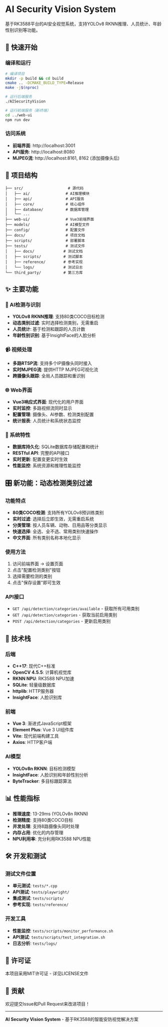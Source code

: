 # AI Security Vision System

基于RK3588平台的AI安全视觉系统，支持YOLOv8 RKNN推理、人员统计、年龄性别识别等功能。

## 🚀 快速开始

### 编译和运行

```bash
# 编译项目
mkdir -p build && cd build
cmake .. -DCMAKE_BUILD_TYPE=Release
make -j$(nproc)

# 运行后端服务
./AISecurityVision

# 运行前端服务（新终端）
cd ../web-ui
npm run dev
```

### 访问系统

- **前端界面**: http://localhost:3001
- **API服务**: http://localhost:8080
- **MJPEG流**: http://localhost:8161, 8162 (添加摄像头后)

## 📁 项目结构

```
├── src/                    # 源代码
│   ├── ai/                # AI推理模块
│   ├── api/               # API服务
│   ├── core/              # 核心组件
│   ├── database/          # 数据库管理
│   └── ...
├── web-ui/                # Vue3前端界面
├── models/                # AI模型文件
├── config/                # 配置文件
├── docs/                  # 项目文档
├── scripts/               # 部署脚本
├── tests/                 # 测试文件
│   ├── docs/             # 测试文档
│   ├── scripts/          # 测试脚本
│   ├── reference/        # 参考实现
│   └── logs/             # 测试日志
└── third_party/          # 第三方库
```

## ✨ 主要功能

### 🎯 AI检测与识别
- **YOLOv8 RKNN推理**: 支持80类COCO目标检测
- **动态类别过滤**: 实时选择检测类别，无需重启
- **人员统计**: 基于检测和跟踪的人员计数
- **年龄性别识别**: 基于InsightFace的人脸分析

### 📹 视频处理
- **多路RTSP流**: 支持多个IP摄像头同时接入
- **实时MJPEG流**: 提供HTTP MJPEG可视化流
- **跨摄像头跟踪**: 全局人员跟踪和重识别

### 🌐 Web界面
- **Vue3响应式界面**: 现代化的用户界面
- **实时监控**: 多路视频流同时显示
- **配置管理**: 摄像头、AI参数、检测类别配置
- **统计报表**: 人员统计和系统状态监控

### 🔧 系统特性
- **数据库持久化**: SQLite数据库存储配置和统计
- **RESTful API**: 完整的API接口
- **实时更新**: 配置变更实时生效
- **性能监控**: 系统资源和推理性能监控

## 🎛️ 新功能：动态检测类别过滤

### 功能特点
- **80类COCO检测**: 支持所有YOLOv8预训练类别
- **实时过滤**: 选择后立即生效，无需重启系统
- **分类管理**: 按人员车辆、动物、日用品等分类显示
- **快速选择**: 全选、全不选、常用类别快速操作
- **中文界面**: 所有类别名称本地化显示

### 使用方法
1. 访问前端界面 → 设置页面
2. 点击"配置检测类别"按钮
3. 选择需要检测的类别
4. 点击"保存设置"即可生效

### API接口
- `GET /api/detection/categories/available` - 获取所有可用类别
- `GET /api/detection/categories` - 获取当前启用类别
- `POST /api/detection/categories` - 更新启用类别

## 🔧 技术栈

### 后端
- **C++17**: 现代C++标准
- **OpenCV 4.5.5**: 计算机视觉库
- **RKNN NPU**: RK3588 NPU加速
- **SQLite**: 轻量级数据库
- **httplib**: HTTP服务器
- **InsightFace**: 人脸识别库

### 前端
- **Vue 3**: 渐进式JavaScript框架
- **Element Plus**: Vue 3 UI组件库
- **Vite**: 现代前端构建工具
- **Axios**: HTTP客户端

### AI模型
- **YOLOv8n RKNN**: 目标检测模型
- **InsightFace**: 人脸识别和年龄性别分析
- **ByteTracker**: 多目标跟踪算法

## 📊 性能指标

- **推理速度**: 13-29ms (YOLOv8n RKNN)
- **检测精度**: 支持80类COCO目标
- **并发处理**: 支持8路摄像头同时处理
- **内存占用**: 优化的内存管理
- **NPU利用率**: 充分利用RK3588 NPU性能

## 🛠️ 开发和测试

### 测试文件位置
- **单元测试**: `tests/*.cpp`
- **API测试**: `tests/playwright/`
- **集成测试**: `tests/scripts/`
- **参考实现**: `tests/reference/`

### 开发工具
- **性能监控**: `tests/scripts/monitor_performance.sh`
- **API测试**: `tests/scripts/test_integration.sh`
- **日志分析**: `tests/logs/`

## 📝 许可证

本项目采用MIT许可证 - 详见LICENSE文件

## 🤝 贡献

欢迎提交Issue和Pull Request来改进项目！

---

**AI Security Vision System** - 基于RK3588的智能安防视觉解决方案
